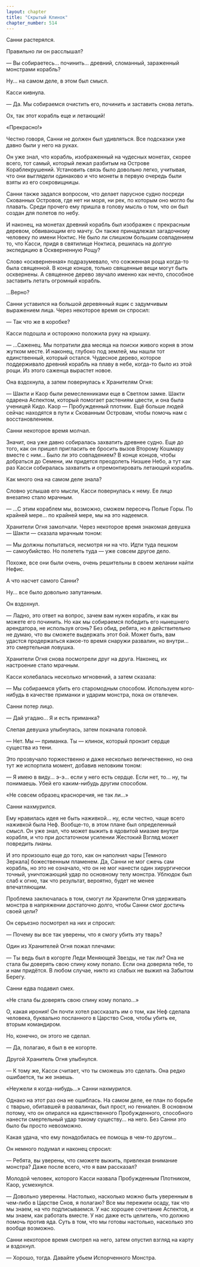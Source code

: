 ```yaml
---
layout: chapter
title: "Скрытый Клинок"
chapter_number: 514
---
```


Санни растерялся.

Правильно ли он расслышал?

— Вы собираетесь... починить... древний, сломанный, зараженный монстрами корабль?

Ну... на самом деле, в этом был смысл.

Касси кивнула.

— Да. Мы собираемся очистить его, починить и заставить снова летать.

Ох, так этот корабль еще и летающий!

«Прекрасно!»

Честно говоря, Санни не должен был удивляться. Все подсказки уже давно были у него на руках.

Он уже знал, что корабль, изображенный на чудесных монетах, скорее всего, тот самый, который лежал разбитым на Острове Кораблекрушений. Установить связь было довольно легко, учитывая, что они выглядели одинаково и что монеты в первую очередь были взяты из его сокровищницы.

Санни также задался вопросом, что делает парусное судно посреди Скованных Островов, где нет ни моря, ни рек, по которым оно могло бы плавать. Среди прочего ему пришла в голову мысль о том, что он был создан для полетов по небу.

И наконец, на монетах древний корабль был изображен с прекрасным деревом, обвивающим его мачту. Он также принадлежал загадочному человеку по имени Ноктис. Не было ли слишком большим совпадением то, что Касси, придя в святилище Ноктиса, решилась на долгую экспедицию в Оскверненную Рощу?

Слово «оскверненная» подразумевало, что сожженная роща когда-то была священной. В конце концов, только священные вещи могут быть осквернены. А священное дерево звучало именно как нечто, способное заставить летать огромный корабль.

...Верно?

Санни уставился на большой деревянный ящик с задумчивым выражением лица. Через некоторое время он спросил:

— Так что же в коробке?

Касси подошла и осторожно положила руку на крышку.

— ...Саженец. Мы потратили два месяца на поиски живого корня в этом жутком месте. И наконец, глубоко под землей, мы нашли тот единственный, который остался. Чудесное дерево, которое поддерживало древний корабль на плаву в небе, когда-то было из этой рощи. Из этого саженца вырастет новое.

Она вздохнула, а затем повернулась к Хранителям Огня:

— Шакти и Каор были ремесленниками еще в Светлом замке. Шакти одарена Аспектом, который помогает растениям цвести, и она была ученицей Кидо. Каор — Пробужденный плотник. Ещё больше людей сейчас находятся в пути к Скованным Островам, чтобы помочь нам с восстановлением.

Санни некоторое время молчал.

Значит, она уже давно собиралась захватить древнее судно. Еще до того, как он пришел пригласить ее бросить вызов Второму Кошмару вместе с ним... Было ли это совпадением? В конце концов, чтобы добраться до Семени, им придется преодолеть Низшее Небо, а тут как раз Касси собиралась захватить и отремонтировать летающий корабль.

Как много она на самом деле знала?

Словно услышав его мысли, Касси повернулась к нему. Ее лицо внезапно стало мрачным.

— ...С этим кораблем мы, возможно, сможем пересечь Полые Горы. По крайней мере... по крайней мере, мы на это надеемся.

Хранители Огня замолчали. Через некоторое время знакомая девушка — Шакти — сказала мрачным тоном:

— Мы должны попытаться, несмотря ни на что. Идти туда пешком — самоубийство. Но полететь туда — уже совсем другое дело.

Похоже, все они были очень, очень решительны в своем желании найти Нефис.

А что насчет самого Санни?

Ну... все было довольно запутанным.

Он вздохнул.

— Ладно, это ответ на вопрос, зачем вам нужен корабль, и как вы можете его починить. Но как мы собираемся победить его нынешнего арендатора, не используя огонь? Без обид, ребята, но я действительно не думаю, что вы сможете выдержать этот бой. Может быть, вам удастся продержаться какое-то время снаружи развалин, но внутри... это смертельная ловушка.

Хранители Огня снова посмотрели друг на друга. Наконец, их настроение стало мрачным.

Касси колебалась несколько мгновений, а затем сказала:

— Мы собираемся убить его старомодным способом. Используем кого-нибудь в качестве приманки и ударим монстра, пока он отвлечен.

Санни потер лицо.

— Дай угадаю... Я и есть приманка?

Слепая девушка улыбнулась, затем покачала головой.

— Нет. Мы — приманка. Ты — клинок, который пронзит сердце существа из тени.

Это прозвучало торжественно и даже несколько величественно, но она тут же испортила момент, добавив неловким тоном:

— Я имею в виду... э-э... если у него есть сердце. Если нет, то... ну, ты понимаешь. Убей его каким-нибудь другим способом.

«Не совсем образец красноречия, не так ли...»

Санни нахмурился.

Ему нравилась идея не быть наживкой... ну, если честно, чаще всего наживкой была Неф. Вообще-то, в этом плане был определенный смысл. Он уже знал, что может выжить в ядовитой миазме внутри корабля, и что при достаточном усилении Жестокий Взгляд может повредить лианы.

И это произошло еще до того, как он наполнил чары [Темного Зеркала] божественным пламенем. Да, Санни не мог сжечь сам корабль, но это не означало, что он не мог нанести один хирургически точный, уничтожающий удар по основному телу монстра. Ублюдок был слаб к огню, так что результат, вероятно, будет не менее впечатляющим.

Проблема заключалась в том, смогут ли Хранители Огня удерживать монстра в напряжении достаточно долго, чтобы Санни смог достичь своей цели?

Он серьезно посмотрел на них и спросил:

— Почему вы все так уверены, что я смогу убить эту тварь?

Один из Хранителей Огня пожал плечами:

— Ты ведь был в когорте Леди Меняющей Звезды, не так ли? Она не стала бы доверять свою спину кому попало. Если она доверяла тебе, то и нам придётся. В любом случае, никто из слабых не выжил на Забытом Берегу.

Санни едва подавил смех.

«Не стала бы доверять свою спину кому попало...»

О, какая ирония! Он почти хотел рассказать им о том, как Неф сделала человека, буквально посланного в Царство Снов, чтобы убить ее, вторым командиром.

Но, конечно, он этого не сделал.

— Да, полагаю, я был в ее когорте.

Другой Хранитель Огня улыбнулся.

— К тому же, Касси считает, что ты сможешь это сделать. Она редко ошибается, ты же знаешь.

«Неужели я когда-нибудь...» Санни нахмурился.

Однако на этот раз она не ошиблась. На самом деле, ее план по борьбе с тварью, обитавшей в развалинах, был прост, но гениален. В основном потому, что он опирался на единственного Пробужденного, способного нанести смертельный удар такому существу... на него. Без Санни это было бы просто невозможно.

Какая удача, что ему понадобилась ее помощь в чем-то другом...

Он немного подумал и наконец спросил:

— Ребята, вы уверены, что сможете выжить, привлекая внимание монстра? Даже после всего, что я вам рассказал?

Молодой человек, которого Касси назвала Пробужденным Плотником, Каор, усмехнулся.

— Довольно уверенны. Настолько, насколько можно быть уверенным в чем-либо в Царстве Снов, я полагаю? Все мы пережили осаду, так что мы знаем, на что подписываемся. У нас хорошее сочетание Аспектов, и мы знаем, как работать вместе. У нас даже есть целитель, что должно помочь против яда. Суть в том, что мы готовы настолько, насколько это вообще возможно.

Санни некоторое время смотрел на него, затем опустил взгляд на карту и вздохнул.

— Хорошо, тогда. Давайте убьем Испорченного Монстра.